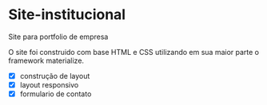 # Site-institucional
Site para portfolio de empresa

O site foi construido com base HTML e CSS utilizando em sua maior parte o framework materialize.
- [X] construção de layout
- [X] layout responsivo
- [X] formulario de contato
